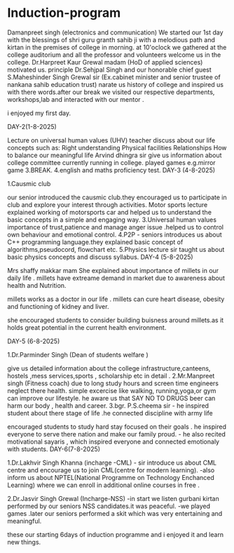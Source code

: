 # Induction-program
Damanpreet singh (electronics and communication)
We started our 1st day with the blessings of shri guru granth sahib ji with a melodious path and kirtan in the premises of college in morning. at 10'oclock we gathered at the college auditorium and all the professor and volunteers welcome us in the college. Dr.Harpreet Kaur Grewal madam (HoD of applied sciences) motivated us. principle Dr.Sehjpal Singh and our honorable chief guest S.Maheshinder Singh Grewal sir (Ex.cabinet minister and senior trustee of nankana sahib education trust) narate us history of college and inspired us with there words.after our break we visited our respective departments, workshops,lab and interacted with our mentor .

i enjoyed my first day.

DAY-2(1-8-2025)

Lecture on universal human values (UHV) teacher discuss about our life concepts such as:
Right understanding
Physical facilities
Relationships
How to balance our meaningful life
Arvind dhingra sir
give us information about college committee currently running in college.
played games e.g.mirror game 3.BREAK.
4.english and maths proficiency test.
DAY-3 (4-8-2025)

1.Causmic club

our senior introduced the causmic club.they encouraged us to participate in club and explore your interest through activities.
Motor sports lecture
explained working of motorsports car and helped us to understand the basic concepts in a simple and engaging way. 3.Universal human values
importance of trust,patience and manage anger issue .helped us to control own behaviour and emotional control. 4.P2P - seniors introduces us about C++ programming language.they explained basic concept of algorithms,pseudocord, flowchart etc. 5.Physics lecture
sir taught us about basic physics concepts and discuss syllabus.
DAY-4 (5-8-2025)

 Mrs  shaffy makkar mam 
She explained about importance of millets in our daily life . millets have extreame demand in market due to awareness about health and Nutrition.

millets works as a doctor in our life . millets can cure heart disease, obesity and functioning of kidney and liver.

she encouraged students to consider building buisness around millets.as it holds great potential in the current health environment.

DAY-5 (6-8-2025)

1.Dr.Parminder Singh (Dean of students welfare )

give us detailed information about the college infrastructure,canteens, hostels ,mess services,sports , scholarship etc in detail .
         2.Mr.Manpreet singh (Fitness coach)
due to long study hours and screen time engineers neglect there health.
simple excercise like walking, running,yoga,or gym can improve our lifestyle.
he aware us that SAY NO TO DRUGS beer can harm our body , health and career.
3.bgr. P.S.cheema sir - he inspired student about there stage of life .he connected discipline with army life

encouraged students to study hard stay focused on their goals .
he inspired everyone to serve there nation and make our family proud. - he also recited motivational sayaris , which inspired everyone and connected emotionaly with students.
DAY-6(7-8-2025)

1.Dr.Lakhvir Singh Khanna (incharge -CML) - sir introduce us about CML centre and encourage us to join CML(centre for modern learning). -also inform us about NPTEL(National Programme on Technology Enchanced Learning) where we can enroll in additional online courses in free .

2.Dr.Jasvir Singh Grewal (Incharge-NSS) -in start we listen gurbani kirtan performed by our seniors NSS candidates.it was peaceful. -we played games .later our seniors performed a skit which was very entertaining and meaningful.

these our starting 6days of induction programme and i enjoyed it and learn new things.
